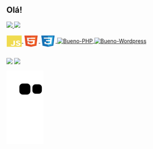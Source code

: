 ## Olá!
<div align="left">
  <a href="https://github.com/bueno766">
  <img height="160em" src="https://github-readme-stats.vercel.app/api?username=bueno766&show_icons=true&theme=tokyonight&include_all_commits=true&count_private=true"/>
  <img height="160em" src="https://github-readme-stats.vercel.app/api/top-langs/?username=bueno766&layout=compact&langs_count=7&theme=tokyonight"/>
</div>
<div style="display: inline_block"><br>
  <img align="center" alt="Bueno-Js" height="30" width="40" src="https://raw.githubusercontent.com/devicons/devicon/master/icons/javascript/javascript-plain.svg">
  <img align="center" alt="Bueno-HTML" height="30" width="40" src="https://raw.githubusercontent.com/devicons/devicon/master/icons/html5/html5-original.svg">
  <img align="center" alt="Bueno-CSS" height="30" width="40" src="https://raw.githubusercontent.com/devicons/devicon/master/icons/css3/css3-original.svg">
  <img align="center" alt="Bueno-PHP" height="60" width="50" src="https://cdn.jsdelivr.net/gh/devicons/devicon/icons/php/php-plain.svg">
  <img align="center" alt="Bueno-Wordpress" height="30" width="40" src="https://icongr.am/devicon/wordpress-plain.svg?size=128&color=2483ff">

  ##
 
<div> 
  <a href = "mailto:bueno766@gmail.com"><img src="https://img.shields.io/badge/-Gmail-%23333?style=for-the-badge&logo=gmail&logoColor=white" target="_blank"></a>
  <a href="https://www.linkedin.com/in/miguel-bueno-834728166/" target="_blank"><img src="https://img.shields.io/badge/-LinkedIn-%230077B5?style=for-the-badge&logo=linkedin&logoColor=white" target="_blank"></a> 
 
  ![Snake animation](https://github.com/rafaballerini/rafaballerini/blob/output/github-contribution-grid-snake.svg)
 
</div>

